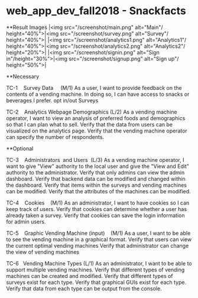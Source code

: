 # web_app_dev_fall2018 - Snackfacts 

**Result Images
|<img src="/screenshot/main.png" alt="Main"/ height="40%">|<img src="/screenshot/survey.png" alt="Survey"/ height="40%">|
|<img src="/screenshot/analytics1.png" alt="Analytics1"/ height="40%">|<img src="/screenshot/analytics2.png" alt="Analytics2"/ height="20%">|
|<img src="/screenshot/signin.png" alt="Sign in"/height="30%">|<img src="/screenshot/signup.png" alt="Sign up"/ height="50%">|

<User Story>
**Necessary

TC-1    Survey Data     (M/1)
As a user, I want to provide feedback on the contents of a vending machine. In doing so, I can have access to snacks or beverages I prefer.
opt in/out Surveys

TC-2    Analytics Webpage Demographics (L/2)
As a vending machine operator, I want to view an analysis of preferred foods and demographics so that I can plan what to sell.
Verify that the data from users can be visualized on the analytics page.
Verify that the vending machine operator can specify the number of respondents.

**Optional

TC-3    Administrators  and Users  (L/3)
As a vending machine operator, I want to give "View" authority to the local user and give the "View and Edit" authority to the administrator.
Verify that only admins can view the admin dashboard.
Verify that backend data can be modified and changed within the dashboard.
Verify that items within the surveys and vending machines can be modified.
Verify that the attributes of the machines can be modified.

TC-4    Cookies    (M/1)
As an administrator, I want to have cookies so I can keep track of users.
Verify that cookies can determine whether a user has already taken a survey.
Verify that cookies can save the login information for admin users.

TC-5    Graphic Vending Machine (input)    (M/1)
As a user, I want to be able to see the vending machine in a graphical format.
Verify that users can view the current optimal vending machines
Verify that administrator can change the view of vending machines

TC-6   Vending Machine Types (L/1)
As an administrator, I want to be able to support multiple vending machines.
Verify that different types of vending machines can be created and modified.
Verify that different types of surveys exist for each type.
Verify that graphical GUIs exist for each type.
Verify that data from each type can be output from the console.

